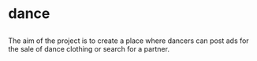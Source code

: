 # dance


## 
The aim of the project is to create a place where dancers can post ads for the sale of dance clothing or search for a partner.

###
